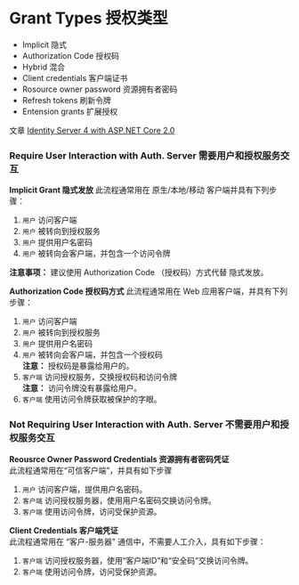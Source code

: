 # Grant Types 授权类型  
* Implicit 隐式
* Authorization Code 授权码
* Hybrid 混合
* Client credentials 客户端证书
* Rosource owner password 资源拥有者密码
* Refresh tokens  刷新令牌
* Entension grants   扩展授权

文章
[Identity Server 4 with ASP.NET Core 2.0](https://www.codeproject.com/Articles/1205745/Identity-Server-with-ASP-NET-Core)
### Require User Interaction with Auth. Server  需要用户和授权服务交互
**Implicit Grant  隐式发放**
此流程通常用在 原生/本地/移动 客户端并具有下列步骤：
1.  `用户` 访问客户端
2.  `用户` 被转向到授权服务
3.  `用户` 提供用户名密码
4.  `用户` 被转向会客户端，并包含一个访问令牌

**注意事项：** 建议使用 Authorization Code （授权码）方式代替 隐式发放。

**Authorization Code 授权码方式**
此流程通常用在 Web 应用客户端，并具有下列步骤：
1. `用户` 访问客户端
2. `用户` 被转向到授权服务
3. `用户` 提供用户名密码
4. `用户` 被转向会客户端，并包含一个授权码  
  **注意：** 授权码是暴露给用户的。
5. `客户端` 访问授权服务，交换授权码和访问令牌  
  **注意：** 访问令牌没有暴露给用户。
6. `客户端` 使用访问令牌获取被保护的字眼。

### Not Requiring User Interaction with Auth. Server 不需要用户和授权服务交互  

**Reousrce Owner Password Credentials 资源拥有者密码凭证**  
此流程通常用在“可信客户端”，并具有如下步骤
1. `用户` 访问客户端，提供用户名密码。
2. `客户端` 访问授权服务器，使用用户名密码交换访问令牌。
3. `客户端` 使用访问令牌，访问受保护资源。

**Client Credentials 客户端凭证**  
此流程通常用在 “客户-服务器” 通信中，不需要人工介入，具有如下步骤：  
1. `客户端` 访问授权服务器，使用“客户端ID”和“安全码”交换访问令牌。
2. `客户端` 使用访问令牌，访问受保护资源。
